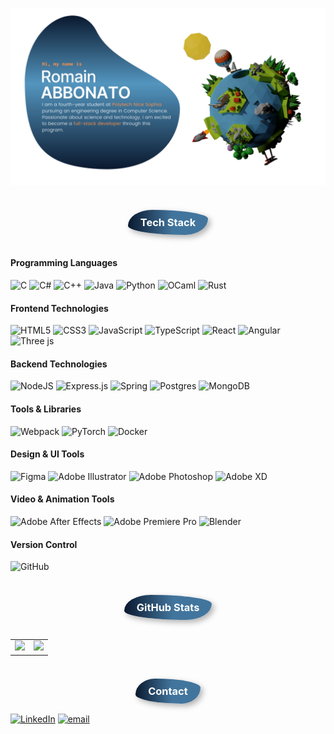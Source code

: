 <p align="center">
  <img src="assets/header.png" alt="Banner">
</p>

<div style="text-align: center;">
  <h3 style="background: rgb(10,25,47);
background: linear-gradient(90deg, rgba(10,25,47,1) 0%, rgba(66,117,157,1) 56%); color: white; padding: 10px 20px; border-radius: 30% 70% 29% 71% / 63% 36% 64% 37% ; display: inline-block; box-shadow: 4px 4px 10px rgba(0, 0, 0, 0.3);">
    Tech Stack
  </h3>
</div>


#### Programming Languages
![C](https://img.shields.io/badge/c-%2300599C.svg?style=for-the-badge&logo=c&logoColor=white) ![C#](https://img.shields.io/badge/c%23-%23239120.svg?style=for-the-badge&logo=csharp&logoColor=white) ![C++](https://img.shields.io/badge/c++-%2300599C.svg?style=for-the-badge&logo=c%2B%2B&logoColor=white) ![Java](https://img.shields.io/badge/java-%23ED8B00.svg?style=for-the-badge&logo=openjdk&logoColor=white) ![Python](https://img.shields.io/badge/python-3670A0?style=for-the-badge&logo=python&logoColor=ffdd54) ![OCaml](https://img.shields.io/badge/OCaml-%23E98407.svg?style=for-the-badge&logo=ocaml&logoColor=white) ![Rust](https://img.shields.io/badge/rust-%23000000.svg?style=for-the-badge&logo=rust&logoColor=white)

#### Frontend Technologies
![HTML5](https://img.shields.io/badge/html5-%23E34F26.svg?style=for-the-badge&logo=html5&logoColor=white) ![CSS3](https://img.shields.io/badge/css3-%231572B6.svg?style=for-the-badge&logo=css3&logoColor=white) ![JavaScript](https://img.shields.io/badge/javascript-%23323330.svg?style=for-the-badge&logo=javascript&logoColor=%23F7DF1E) ![TypeScript](https://img.shields.io/badge/typescript-%23007ACC.svg?style=for-the-badge&logo=typescript&logoColor=white) ![React](https://img.shields.io/badge/react-%2320232a.svg?style=for-the-badge&logo=react&logoColor=%2361DAFB) ![Angular](https://img.shields.io/badge/angular-%23DD0031.svg?style=for-the-badge&logo=angular&logoColor=white) ![Three js](https://img.shields.io/badge/threejs-black?style=for-the-badge&logo=three.js&logoColor=white)

#### Backend Technologies
![NodeJS](https://img.shields.io/badge/node.js-6DA55F?style=for-the-badge&logo=node.js&logoColor=white) ![Express.js](https://img.shields.io/badge/express.js-%23404d59.svg?style=for-the-badge&logo=express&logoColor=%2361DAFB) ![Spring](https://img.shields.io/badge/spring-%236DB33F.svg?style=for-the-badge&logo=spring&logoColor=white) ![Postgres](https://img.shields.io/badge/postgres-%23316192.svg?style=for-the-badge&logo=postgresql&logoColor=white) ![MongoDB](https://img.shields.io/badge/MongoDB-%234ea94b.svg?style=for-the-badge&logo=mongodb&logoColor=white)

#### Tools & Libraries
![Webpack](https://img.shields.io/badge/webpack-%238DD6F9.svg?style=for-the-badge&logo=webpack&logoColor=black) ![PyTorch](https://img.shields.io/badge/PyTorch-%23EE4C2C.svg?style=for-the-badge&logo=PyTorch&logoColor=white) ![Docker](https://img.shields.io/badge/docker-%230db7ed.svg?style=for-the-badge&logo=docker&logoColor=white)

#### Design & UI Tools
![Figma](https://img.shields.io/badge/figma-%23F24E1E.svg?style=for-the-badge&logo=figma&logoColor=white) ![Adobe Illustrator](https://img.shields.io/badge/adobe%20illustrator-%23FF9A00.svg?style=for-the-badge&logo=adobe%20illustrator&logoColor=white) ![Adobe Photoshop](https://img.shields.io/badge/adobe%20photoshop-%2331A8FF.svg?style=for-the-badge&logo=adobe%20photoshop&logoColor=white) ![Adobe XD](https://img.shields.io/badge/Adobe%20XD-470137?style=for-the-badge&logo=Adobe%20XD&logoColor=#FF61F6)

#### Video & Animation Tools
![Adobe After Effects](https://img.shields.io/badge/Adobe%20After%20Effects-9999FF.svg?style=for-the-badge&logo=Adobe%20After%20Effects&logoColor=white) ![Adobe Premiere Pro](https://img.shields.io/badge/Adobe%20Premiere%20Pro-9999FF.svg?style=for-the-badge&logo=Adobe%20Premiere%20Pro&logoColor=white) ![Blender](https://img.shields.io/badge/blender-%23F5792A.svg?style=for-the-badge&logo=blender&logoColor=white)

#### Version Control
![GitHub](https://img.shields.io/badge/github-%23121011.svg?style=for-the-badge&logo=github&logoColor=white)


<div style="text-align: center;">
  <h3 style="background: rgb(10,25,47);
background: linear-gradient(90deg, rgba(10,25,47,1) 0%, rgba(66,117,157,1) 56%); color: white; padding: 10px 20px; border-radius: 30% 70% 29% 71% / 63% 36% 64% 37% ; display: inline-block; box-shadow: 4px 4px 10px rgba(0, 0, 0, 0.3);">
    GitHub Stats
  </h3>
</div>


<table>
  <tr>
    <td valign="middle" style="border: none;">
      <img src="https://nirzak-streak-stats.vercel.app/?user=Rom1420&theme=transparent&hide_border=true" style="border: none;" />
    </td>
    <td valign="middle" style="border: none;">
      <img src="https://github-readme-stats.vercel.app/api/top-langs/?username=Rom1420&theme=transparent&hide_border=true&include_all_commits=false&count_private=false&layout=compact" style="border: none;" />
    </td>
  </tr>
</table>




<div style="text-align: center;">
  <h3 style="background: rgb(10,25,47);
background: linear-gradient(90deg, rgba(10,25,47,1) 0%, rgba(66,117,157,1) 56%); color: white; padding: 10px 20px; border-radius: 30% 70% 29% 71% / 63% 36% 64% 37% ; display: inline-block; box-shadow: 4px 4px 10px rgba(0, 0, 0, 0.3);">
    Contact
  </h3>
</div


[![LinkedIn](https://img.shields.io/badge/LinkedIn-%230077B5.svg?logo=linkedin&logoColor=white)](https://linkedin.com/in/romain-abbonato) [![email](https://img.shields.io/badge/Email-000?logo=apple&logoColor=white)](mailto:abbonato12@icloud.com) 
